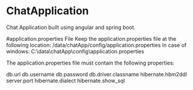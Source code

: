# ChatApplication
Chat Application built using angular and spring boot.

#application.properties File
Keep the application.properties file at the following location: /data/chatApp/config/application.properties
In case of windows: C:\data\chatApp\config\application.properties

The application.properties file must contain the following properties:

db.url
db.username
db.password
db.driver.classname
hibernate.hbm2ddl
server.port
hibernate.dialect
hibernate.show_sql

